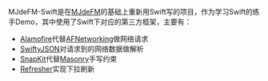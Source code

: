 MJdeFM-Swift是在[MJdeFM](https://github.com/kingstal/MJdeFM)的基础上重新用Swift写的项目，作为学习Swift的练手Demo，其中使用了Swift下对应的第三方框架，主要有：

- [Alamofire](https://github.com/Alamofire/Alamofire)代替[AFNetworking](https://github.com/AFNetworking/AFNetworking)做网络请求
- [SwiftyJSON](https://github.com/SwiftyJSON/SwiftyJSON)对请求到的网络数据做解析
- [SnapKit](https://github.com/SnapKit/SnapKit)代替[Masonry](https://github.com/SnapKit/Masonry)手写约束
- [Refresher](https://github.com/jcavar/refresher)实现下拉刷新

